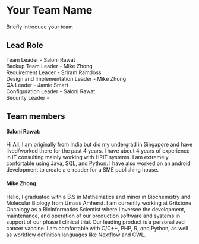 # Your Team Name
Briefly introduce your team
## Lead Role
Team Leader - Saloni Rawat<br>
Backup Team Leader - Mike Zhong<br>
Requirement Leader - Sriram Ramdoss<br>
Design and Implementation Leader - Mike Zhong <br>
QA Leader - Jamie Smart<br>
Configuration Leader - Saloni Rawat<br>
Security Leader - 

## Team members
#### Saloni Rawat: 

Hi All, 
I am originally from India but did my undergrad in Singapore and have lived/worked there for the past 4 years. I have about 4 years of experience in IT consulting mainly working with HRIT systems. I am extremely confortable using Java, SQL, and Python. I have also worked on an android development to create a e-reader for a SME publishing house. 

#### Mike Zhong:

Hello, I graduated with a B.S in Mathematics and minor in Biochemistry and Molecular Biology from Umass Amherst. I am currently working at Gritstone Oncology as a Bioinformatics Scientist where I oversee the development, maintenance, and operation of our production software and systems in support of our phase I clinical trial. Our leading product is a personalized cancer vaccine. I am comfortable with C/C++, PHP, R, and Python, as well as workflow definition languages like Nextflow and CWL. 


